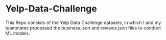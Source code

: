 # Yelp-Data-Challenge
This Repo consists of the Yelp Data Challenge datasets, in which I and my teammates processed the business.json and reviews.json files to conduct ML models. 
